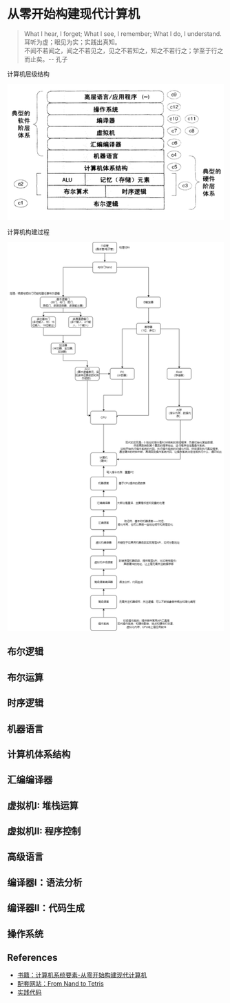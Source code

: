 # 从零开始构建现代计算机

> What I hear, I forget; What I see, I remember; What I do, I understand.   
> 耳听为虚；眼见为实；实践出真知。  
> 不闻不若闻之，闻之不若见之，见之不若知之，知之不若行之；学至于行之而止矣。-- 孔子

计算机层级结构

![](../images/computer-arch.png)

计算机构建过程

![](../images/computer-build.png)

## 布尔逻辑

## 布尔运算

## 时序逻辑

## 机器语言

## 计算机体系结构

## 汇编编译器

## 虚拟机I: 堆栈运算

## 虚拟机II: 程序控制

## 高级语言

## 编译器I：语法分析

## 编译器II：代码生成

## 操作系统

## References

- [书籍：计算机系统要素-从零开始构建现代计算机](https://book.douban.com/subject/1998341/)
- [配套网站：From Nand to Tetris](https://www.nand2tetris.org/)
- [实践代码](https://github.com/chaolinye/nand2tetris)